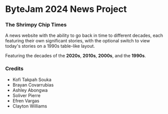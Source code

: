 # ByteJam 2024 News Project
### The Shrimpy Chip Times

A news website with the ability to go back in time to different decades, each featuring their own significant stories, 
with the optional switch to view today's stories on a 1990s table-like layout.

Featuring the decades of the **2020s**, **2010s**, **2000s**, and the **1990s**.

### Credits 
- Kofi Takpah Souka
- Brayan Covarrubias
- Ashley Abongwa
- Soliver Pierre
- Efren Vargas
 - Clayton Williams